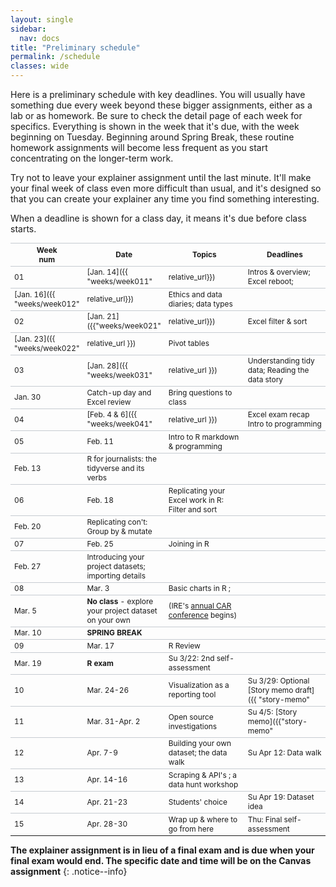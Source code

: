 ```yaml
---
layout: single
sidebar:
  nav: docs
title: "Preliminary schedule"
permalink: /schedule
classes: wide
---
```


<style type="text/css">
table {
  border-collapse: collapse;
  font-size: .85em;
}
th, tr {
  border-top:1px solid #c6cbd1;
}
th:nth-of-type(1) {
  width: 10%;
}
th:nth-of-type(2) {
  width: 20%;
}
th:nth-of-type(3) {
  width: 35%;
}
th:nth-of-type(4) {
  width: 35%;
}
/*
tbody tr:nth-of-type(odd){
  background-color: whitesmoke;
}
tbody tr:nth-of-type(odd) td {
  border-top: 1px solid lightgrey;
}
*/
</style>


Here is a preliminary schedule with key deadlines. You will usually have something due every week beyond these bigger assignments, either as a lab or as homework. Be sure to check the detail page of each week for specifics. Everything is shown in the week that it's due, with the week beginning on Tuesday. Beginning around Spring Break, these routine homework assignments will become less frequent as you start concentrating on the longer-term work.

Try not to leave your explainer assignment until the last minute. It'll make your final week of class even more difficult than usual, and it's designed so that you can create your explainer any time you find something interesting.

When a deadline is shown for a class day, it means it's due before class starts.

Week<br>num | Date| Topics | Deadlines
--- | ----------- | ---- | ---
01 | [Jan. 14]({{ "weeks/week011" | relative_url}}) | Intros & overview; Excel reboot; | Tu: [Survey](https://forms.gle/JKeTkXzCE7zUqFDG6) <br> Fr: Integrity pledge
 | [Jan. 16]({{ "weeks/week012" | relative_url}}) | Ethics and data diaries; data types |
02 | [Jan. 21]({{"weeks/week021" | relative_url}})  | Excel filter & sort |
 | [Jan. 23]({{ "weeks/week022" | relative_url }}) | Pivot tables |
03 | [Jan. 28]({{ "weeks/week031" | relative_url }}) | Understanding tidy data; Reading the data story |
  | Jan. 30 | Catch-up day and Excel review | Bring questions to class
04 | [Feb. 4 & 6]({{ "weeks/week041" | relative_url }}) |  Excel exam recap <br> Intro to programming | Su. 2/9: 1st self-assessment
05 | Feb. 11 | Intro to R markdown & programming |
  | Feb. 13 | R for journalists: the tidyverse and its verbs |
06 | Feb. 18 | Replicating your Excel work in R: Filter and sort |
  | Feb. 20 | Replicating con't: Group by & mutate |
07 | Feb. 25 | Joining in R |
   | Feb. 27 | Introducing your project datasets; importing details |
08 | Mar. 3 | Basic charts in R ;  |
  | Mar. 5 | **No class** - explore your project dataset on your own | (IRE's [annual CAR conference](https://www.ire.org/events-and-training/event/4400) begins)
 | Mar. 10 | ****SPRING BREAK****  |
09 | Mar. 17 | R Review |
  | Mar. 19 | **R exam** | Su 3/22: 2nd self-assessment
10 | Mar. 24-26 | Visualization as a reporting tool | Su 3/29: Optional [Story memo draft]({{ "story-memo" | relative_url }}) draft
11 | Mar. 31-Apr. 2 | Open source investigations | Su 4/5: [Story memo]({{"story-memo" | relative_url }})
12 | Apr. 7-9  |  Building your own dataset; the data walk |  Su Apr 12: Data walk
13 | Apr. 14-16 | Scraping & API's ; a data hunt workshop |
14 | Apr. 21-23 | Students' choice | Su Apr 19: Dataset idea
15 | Apr. 28-30 | Wrap up & where to go from here  | Thu: Final self-assessment

**The explainer assignment is in lieu of a final exam and is due when your final exam would end. The specific date and time will be on the Canvas assignment**
{: .notice--info}
